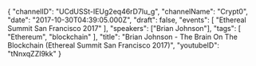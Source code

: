 {
    "channelID": "UCdUSSt-IEUg2eq46rD7lu_g",
    "channelName": "Crypt0",
    "date": "2017-10-30T04:39:05.000Z",
    "draft": false,
    "events": [
        "Ethereal Summit San Francisco 2017"
    ],
    "speakers": ["Brian Johnson"],
    "tags": [
        "Ethereum",
        "blockchain"
    ],
    "title": "Brian Johnson - The Brain On The Blockchain (Ethereal Summit San Francisco 2017)",
    "youtubeID": "tNnxqZZI9kk"
}

